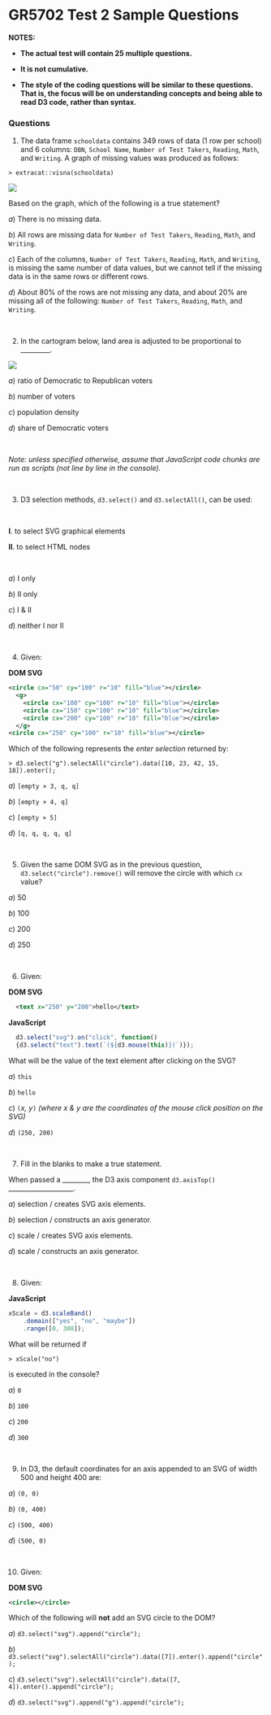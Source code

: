 GR5702 Test 2 Sample Questions
================

<strong>NOTES:

* The actual test will contain 25 multiple questions.

* It is not cumulative.

* The style of the coding questions will be similar to these questions. That is, the focus will be on understanding concepts and being able to read D3 code, rather than syntax.

</strong>


### Questions

1) The data frame `schooldata` contains 349 rows of data (1 row per school) and 6 columns: `DBN`, `School Name`, `Number of Test Takers`, `Reading`, `Math`, and `Writing`. A graph of missing values was produced as follows:

`> extracat::visna(schooldata)`

![](visna.png)

Based on the graph, which of the following is a true statement?

*a*) There is no missing data.

*b*) All rows are missing data for `Number of Test Takers`, `Reading`, `Math`, and `Writing`.

*c*) Each of the columns, `Number of Test Takers`, `Reading`, `Math`, and `Writing`, is missing the same number of data values, but we cannot tell if the missing data is in the same rows or different rows.

*d*) About 80% of the rows are not missing any data, and about 20% are missing all of the following: `Number of Test Takers`, `Reading`, `Math`, and `Writing`.

<br>

2) In the cartogram below, land area is adjusted to be proportional to \_\_\_\_\_\_\_\_\_.

![](cartogramfinal.png)
<br>

*a*) ratio of Democratic to Republican voters

*b*) number of voters

*c*) population density

*d*) share of Democratic voters

<br>

*Note: unless specified otherwise, assume that JavaScript code chunks are run as scripts (not line by line in the console).*

<br>


3) D3 selection methods, `d3.select()` and `d3.selectAll()`, can be used:

<br>

**I**. to select SVG graphical elements

**II**. to select HTML nodes

<br> 

*a*) I only

*b*) II only

*c*) I & II

*d*) neither I nor II

<br>

4) Given:

**DOM SVG**

``` svg
<circle cx="50" cy="100" r="10" fill="blue"></circle>
  <g>
    <circle cx="100" cy="100" r="10" fill="blue"></circle>
    <circle cx="150" cy="100" r="10" fill="blue"></circle>
    <circle cx="200" cy="100" r="10" fill="blue"></circle>
  </g>
<circle cx="250" cy="100" r="10" fill="blue"></circle>
```

Which of the following represents the *enter selection* returned by:

`> d3.select("g").selectAll("circle").data([10, 23, 42, 15, 18]).enter();`

*a*) `[empty × 3, q, q]`

*b*) `[empty × 4, q]`

*c*) `[empty × 5]`

*d*) `[q, q, q, q, q]`

<br>

5) Given the same DOM SVG as in the previous question, `d3.select("circle").remove()` will remove the circle with which `cx` value?

*a*) 50

*b*) 100

*c*) 200

*d*) 250

<br>

6) Given:

**DOM SVG**

``` svg
  <text x="250" y="200">hello</text>
```

**JavaScript**

``` js
  d3.select("svg").on("click", function()
  {d3.select("text").text(`(${d3.mouse(this)})`)});
```

What will be the value of the text element after clicking on the SVG?

*a*) `this`

*b*) `hello`

*c*) `(`*x, y*`)` *(where x & y are the coordinates of the mouse click position on the SVG)*

*d*) `(250, 200)`

<br>

7) Fill in the blanks to make a true statement.

When passed a \_\_\_\_\_\_\_\_, the D3 axis component `d3.axisTop()` \_\_\_\_\_\_\_\_\_\_\_\_\_\_\_\_\_\_\_\_.

*a*) selection / creates SVG axis elements.

*b*) selection / constructs an axis generator.

*c*) scale / creates SVG axis elements.

*d*) scale / constructs an axis generator.

<br>

8) Given:

**JavaScript**

``` js
xScale = d3.scaleBand()
    .domain(["yes", "no", "maybe"])
    .range([0, 300]);
```

What will be returned if

`> xScale("no")`

is executed in the console?

*a*) `0`

*b*) `100`

*c*) `200`

*d*) `300`

<br>

9) In D3, the default coordinates for an axis appended to an SVG of width 500 and height 400 are:

*a*) `(0, 0)`

*b*) `(0, 400)`

*c*) `(500, 400)`

*d*) `(500, 0)`

<br>

10) Given:

**DOM SVG**

``` svg
<circle></circle>
```

Which of the following will **not** add an SVG circle to the DOM?

*a*) `d3.select("svg").append("circle");`

*b*) `d3.select("svg").selectAll("circle").data([7]).enter().append("circle");`

*c*) `d3.select("svg").selectAll("circle").data([7, 4]).enter().append("circle");`

*d*) `d3.select("svg").append("g").append("circle");`
